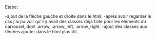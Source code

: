 Etape:

-ajout de la flèche gauche et droite dans le html.
-après avoir regarder le css j'ai pu voir qu'il y avait des classes déjà faite pour les éléments du carrousel,
dont .arrow, .arrow_left, .arrow_right.
-ajout des classes aux flèches ajouter dans le html plus tôt.